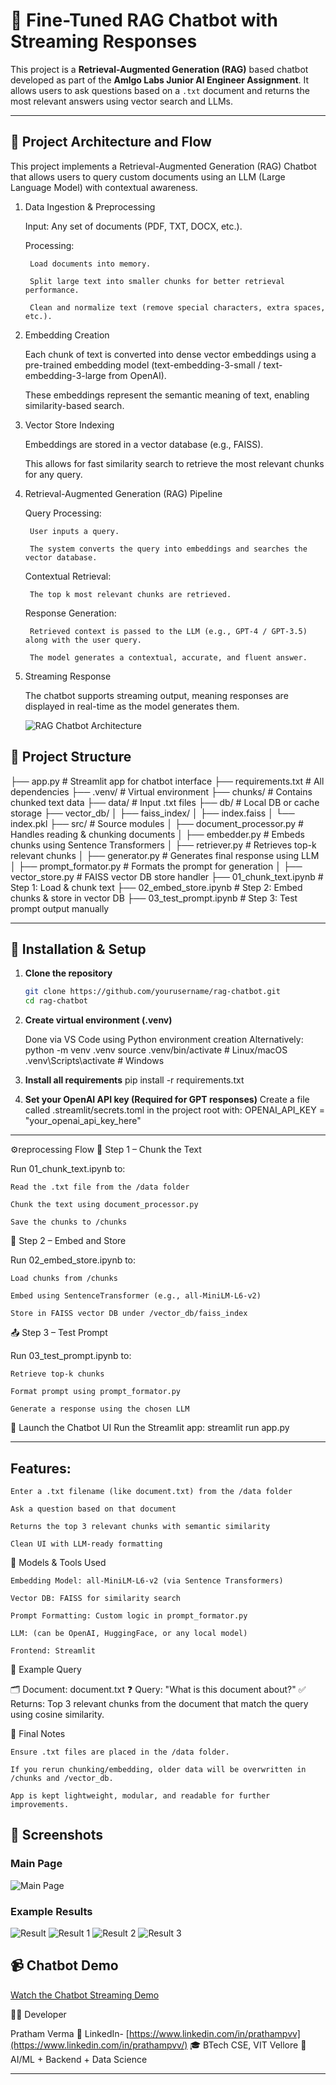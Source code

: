 # 🤖 Fine-Tuned RAG Chatbot with Streaming Responses

This project is a **Retrieval-Augmented Generation (RAG)** based chatbot developed as part of the **Amlgo Labs Junior AI Engineer Assignment**. It allows users to ask questions based on a `.txt` document and returns the most relevant answers using vector search and LLMs.

---
## 📌 Project Architecture and Flow

This project implements a Retrieval-Augmented Generation (RAG) Chatbot that allows users to query custom documents using an LLM (Large Language Model) with contextual awareness.
1. Data Ingestion & Preprocessing

    Input: Any set of documents (PDF, TXT, DOCX, etc.).

    Processing:

        Load documents into memory.

        Split large text into smaller chunks for better retrieval performance.

        Clean and normalize text (remove special characters, extra spaces, etc.).

2. Embedding Creation

    Each chunk of text is converted into dense vector embeddings using a pre-trained embedding model (text-embedding-3-small / text-embedding-3-large from OpenAI).

    These embeddings represent the semantic meaning of text, enabling similarity-based search.

3. Vector Store Indexing

    Embeddings are stored in a vector database (e.g., FAISS).

    This allows for fast similarity search to retrieve the most relevant chunks for any query.

4. Retrieval-Augmented Generation (RAG) Pipeline

    Query Processing:

        User inputs a query.

        The system converts the query into embeddings and searches the vector database.

    Contextual Retrieval:

        The top k most relevant chunks are retrieved.

    Response Generation:

        Retrieved context is passed to the LLM (e.g., GPT-4 / GPT-3.5) along with the user query.

        The model generates a contextual, accurate, and fluent answer.

5. Streaming Response

    The chatbot supports streaming output, meaning responses are displayed in real-time as the model generates them.

    ![RAG Chatbot Architecture](/rag_chatbot_architecture.png)



## 📁 Project Structure

├── app.py # Streamlit app for chatbot interface
├── requirements.txt # All dependencies
├── .venv/ # Virtual environment
├── chunks/ # Contains chunked text data
├── data/ # Input .txt files
├── db/ # Local DB or cache storage
├── vector_db/
│ ├── faiss_index/
│ ├── index.faiss
│ └── index.pkl
├── src/ # Source modules
│ ├── document_processor.py # Handles reading & chunking documents
│ ├── embedder.py # Embeds chunks using Sentence Transformers
│ ├── retriever.py # Retrieves top-k relevant chunks
│ ├── generator.py # Generates final response using LLM
│ ├── prompt_formator.py # Formats the prompt for generation
│ ├── vector_store.py # FAISS vector DB store handler
├── 01_chunk_text.ipynb # Step 1: Load & chunk text
├── 02_embed_store.ipynb # Step 2: Embed chunks & store in vector DB
├── 03_test_prompt.ipynb # Step 3: Test prompt output manually


---

## 🚀 Installation & Setup

1. **Clone the repository**  
   ```bash
   git clone https://github.com/yourusername/rag-chatbot.git
   cd rag-chatbot

2. **Create virtual environment (.venv)**

    Done via VS Code using Python environment creation
    Alternatively:
    python -m venv .venv
    source .venv/bin/activate       # Linux/macOS
    .venv\Scripts\activate          # Windows

3. **Install all requirements**
    pip install -r requirements.txt

4. **Set your OpenAI API key (Required for GPT responses)**
    Create a file called .streamlit/secrets.toml in the project root with:
    OPENAI_API_KEY = "your_openai_api_key_here"
---

⚙️reprocessing Flow
🧾 Step 1 – Chunk the Text

Run 01_chunk_text.ipynb to:

    Read the .txt file from the /data folder

    Chunk the text using document_processor.py

    Save the chunks to /chunks

🔗 Step 2 – Embed and Store

Run 02_embed_store.ipynb to:

    Load chunks from /chunks

    Embed using SentenceTransformer (e.g., all-MiniLM-L6-v2)

    Store in FAISS vector DB under /vector_db/faiss_index

📤 Step 3 – Test Prompt

Run 03_test_prompt.ipynb to:

    Retrieve top-k chunks

    Format prompt using prompt_formator.py

    Generate a response using the chosen LLM


💬 Launch the Chatbot UI
    Run the Streamlit app:
    streamlit run app.py

---

## Features:

    Enter a .txt filename (like document.txt) from the /data folder

    Ask a question based on that document

    Returns the top 3 relevant chunks with semantic similarity

    Clean UI with LLM-ready formatting

🧠 Models & Tools Used

    Embedding Model: all-MiniLM-L6-v2 (via Sentence Transformers)

    Vector DB: FAISS for similarity search

    Prompt Formatting: Custom logic in prompt_formator.py

    LLM: (can be OpenAI, HuggingFace, or any local model)

    Frontend: Streamlit


📌 Example Query

🗂 Document: document.txt
❓ Query: "What is this document about?"
✅ Returns: Top 3 relevant chunks from the document that match the query using cosine similarity.


🏁 Final Notes

    Ensure .txt files are placed in the /data folder.

    If you rerun chunking/embedding, older data will be overwritten in /chunks and /vector_db.

    App is kept lightweight, modular, and readable for further improvements.


## 📸 Screenshots

### Main Page
![Main Page](assets/mainpage.png)

### Example Results
![Result](assets/result.png)
![Result 1](assets/result1.png)
![Result 2](assets/result2.png)
![Result 3](assets/result3.png)


## 📹 Chatbot Demo
[Watch the Chatbot Streaming Demo](https://drive.google.com/file/d/1TRMyn1voQ8UIO5dxkdi-hA0kYgGOZ5Ql/view?usp=sharing)


🙋‍♂️ Developer

Pratham Verma
📧 LinkedIn- [https://www.linkedin.com/in/prathampvv](https://www.linkedin.com/in/prathampvv/)
🎓 BTech CSE, VIT Vellore
🧠 AI/ML + Backend + Data Science

---


